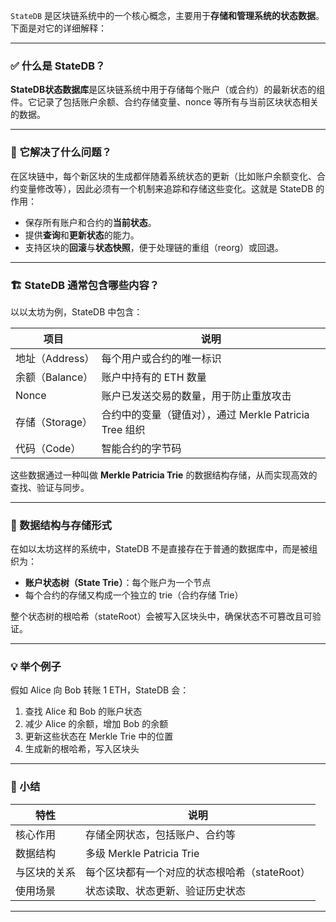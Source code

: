 `StateDB` 是区块链系统中的一个核心概念，主要用于**存储和管理系统的状态数据**。下面是对它的详细解释：

---

### ✅ 什么是 StateDB？

**StateDB状态数据库**是区块链系统中用于存储每个账户（或合约）的最新状态的组件。它记录了包括账户余额、合约存储变量、nonce 等所有与当前区块状态相关的数据。

---

### 🧠 它解决了什么问题？

在区块链中，每个新区块的生成都伴随着系统状态的更新（比如账户余额变化、合约变量修改等），因此必须有一个机制来追踪和存储这些变化。这就是 StateDB 的作用：

* 保存所有账户和合约的**当前状态**。
* 提供**查询**和**更新状态**的能力。
* 支持区块的**回滚**与**状态快照**，便于处理链的重组（reorg）或回退。

---

### 🏗️ StateDB 通常包含哪些内容？

以以太坊为例，StateDB 中包含：

| 项目          | 说明                                     |
| ----------- | -------------------------------------- |
| 地址（Address） | 每个用户或合约的唯一标识                           |
| 余额（Balance） | 账户中持有的 ETH 数量                          |
| Nonce       | 账户已发送交易的数量，用于防止重放攻击                    |
| 存储（Storage） | 合约中的变量（键值对），通过 Merkle Patricia Tree 组织 |
| 代码（Code）    | 智能合约的字节码                               |

这些数据通过一种叫做 **Merkle Patricia Trie** 的数据结构存储，从而实现高效的查找、验证与同步。

---

### 🧬 数据结构与存储形式

在如以太坊这样的系统中，StateDB 不是直接存在于普通的数据库中，而是被组织为：

* **账户状态树（State Trie）**：每个账户为一个节点
* 每个合约的存储又构成一个独立的 trie（合约存储 Trie）

整个状态树的根哈希（stateRoot）会被写入区块头中，确保状态不可篡改且可验证。

---

### 💡 举个例子

假如 Alice 向 Bob 转账 1 ETH，StateDB 会：

1. 查找 Alice 和 Bob 的账户状态
2. 减少 Alice 的余额，增加 Bob 的余额
3. 更新这些状态在 Merkle Trie 中的位置
4. 生成新的根哈希，写入区块头

---

### 📌 小结

| 特性     | 说明                          |
| ------ | --------------------------- |
| 核心作用   | 存储全网状态，包括账户、合约等             |
| 数据结构   | 多级 Merkle Patricia Trie     |
| 与区块的关系 | 每个区块都有一个对应的状态根哈希（stateRoot） |
| 使用场景   | 状态读取、状态更新、验证历史状态            |

---

